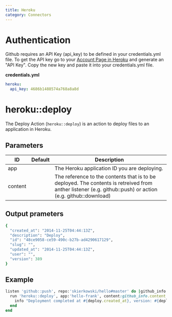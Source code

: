 ```yaml
---
title: Heroku
category: Connectors
---
```

# Authentication
Github requires an API Key (api_key) to be defined in your credentials.yml file. To get the API key go to your [Account Page in Heroku](https://dashboard.heroku.com/account) and generate an "API Key". Copy the new key and paste it into your credentials.yml file.

**credentials.yml**

```yaml
heroku:
  api_key: 4686b1488574a768a8a8d
```


# heroku::deploy
The Deploy Action (`heroku::deploy`) is an action to deploy files to an application in Heroku.

## Parameters

ID | Default | Description
--- | --- | ---
app | | The Heroku application ID you are deploying.
content | | The reference to the contents that is to be deployed. The contents is retreived from anther listener (e.g. github::push) or action (e.g. github::download)


## Output prameters

```ruby
{
  "created_at": "2014-11-25T04:44:13Z",
  "description": "Deploy",
  "id": "48ce9058-ce59-490c-b27b-ad4290617129",
  "slug": "",
  "updated_at": "2014-11-25T04:44:13Z",
  "user": "",
  "version": 389
}
```

## Example
```ruby
listen 'github::push', repo:'skierkowski/hello#master' do |github_info|
  run 'heroku::deploy', app:'hello-frank', content:github_info.content do |deploy|
    info "Deployment completed at #{deploy.created_at}, version: #{deploy.version}"
  end
end
```